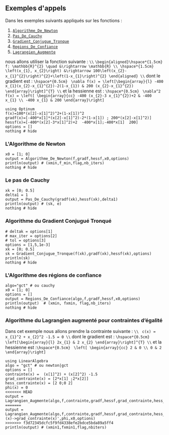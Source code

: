 ## Exemples d'appels

Dans les exemples suivants appliqués sur les fonctions :
1. [`Algorithme_De_Newton`](@ref)
1. [`Pas_De_Cauchy`](@ref)
1. [`Gradient_Conjugue_Tronque`](@ref)
1. [`Regions_De_Confiance`](@ref)
1. [`Lagrangien_Augmente`](@ref)

nous allons utiliser la fonction suivante : ``\\``
``\begin{aligned}\hspace*{1.5cm} f: \mathbb{R}^{2} \quad &\rightarrow \mathbb{R} \\ \hspace*{1.5cm} \left(x_{1}, x_{2}\right) &\rightarrow 100\left(x_{2}-x_{1}^{2}\right)^{2}+\left(1-x_{1}\right)^{2} \end{aligned} \\``
dont le gradient est : ``\hspace*{0.5cm}`` 
`` \nabla f(x) = \left[\begin{array}{l} -400 x_{1}(x_{2}-x_{1}^{2})-2(1-x_{1}) & 200 (x_{2}-x_{1}^{2}) \end{array}\right]^{T} \\``
et la hessienne est : ``\hspace*{0.5cm}``
`` \nabla^2 f(x) = \left[ \begin{array}{cc} -400 (x_{2}-3 x_{1}^{2})+2 & -400 x_{1} \\ -400 x_{1} & 200 \end{array}\right]``

```@example 1
using Optinum
f(x)=100*(x[2]-x[1]^2)^2+(1-x[1])^2
gradf(x)=[-400*x[1]*(x[2]-x[1]^2)-2*(1-x[1]) ; 200*(x[2]-x[1]^2)]
hessf(x)=[-400*(x[2]-3*x[1]^2)+2  -400*x[1];-400*x[1]  200]
options = []
nothing # hide
```

### L'Algorithme de Newton

```@example 1
x0 = [1; 0]
output = Algorithme_De_Newton(f,gradf,hessf,x0,options)
println(output) # (xmin,f_min,flag,nb_iters)
nothing # hide
```

### Le pas de Cauchy

```@example 1
xk = [0; 0.5]
delta1 = 1
output = Pas_De_Cauchy(gradf(xk),hessf(xk),delta1)
println(output) # (sk, e)
nothing # hide
```

### Algorithme du Gradient Conjugué Tronqué

```@example 1
# deltak = options[1]
# max_iter = options[2]
# tol = options[3]
options = [1,5,1e-3]
xk = [0; 0.5]
sk = Gradient_Conjugue_Tronque(f(xk),gradf(xk),hessf(xk),options)
println(sk)
nothing # hide
```

### L'Algorithme des régions de confiance

```@example 1
algo="gct" # ou cauchy
x0 = [1; 0]
options = []
output = Regions_De_Confiance(algo,f,gradf,hessf,x0,options)
println(output)  # (xmin, fxmin, flag,nb_iters)
nothing # hide
```

### Algorithme du Lagrangien augmenté pour contraintes d’égalité

Dans cet exemple nous allons prendre la contrainte suivante : ``\\``
`` c(x) = x_{1}^2 + x_{2}^2 -1.5 = 0 \\``
dont le gradient est : ``\hspace*{0.5cm}`` 
`` \left[\begin{array}{l} 2x_{1} & 2 x_{2} \end{array}\right]^{T} \\``
et la hessienne est :``\hspace*{0.5cm}``
 `` \left[ \begin{array}{cc} 2 & 0 \\ 0 & 2 \end{array}\right]``

```@example 1
using LinearAlgebra
algo = "gct" # ou newton|gct
options = []
contrainte(x) =  (x[1]^2) + (x[2]^2) -1.5
grad_contrainte(x) = [2*x[1] ;2*x[2]]
hess_contrainte(x) = [2 0;0 2]
phi(x) = 0
<<<<<<< HEAD
output = Lagrangien_Augmente(algo,f,contrainte,gradf,hessf,grad_contrainte,hess_contrainte,phi,x0,options)
=======
output = Lagrangien_Augmente(algo,f,contrainte,gradf,hessf,grad_contrainte,hess_contrainte,(x)->grad_contrainte(x)',phi,x0,options)
>>>>>>> f3d72345dcfc5f9fd4338efe2bdce5bda89a5ff4
println(output) # (xmin1,fxmin1,flag,nbiters)
```

